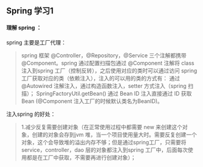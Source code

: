 ## Spring 学习1

 #### 理解 spring ：

spring 主要是工厂代理：

> spring 框架 @Controller，@Repository，@Service 三个注解都携带 @Component。spring 通过配置扫描包通过 @Component 注解将 class 注入到spring 工厂（控制反转），之后使用对应的类时可以通过访问 spring工厂获取对应的类（依赖注入），注入的可以用的类的方式有： 通过 @Autowired 注解注入，通过构造函数注入，setter 方式注入（spring 扫描）； SpringFactoryUtil.getBean() 通过 Bean ID 注入直接通过 ID 获取 Bean (@Component 注入工厂的时候默认类名为BeanID)。

注入spring 的好处：

 >1.减少反复需要创建对象（在正常使用过程中都需要 new 来创建这个对象，创建的对象会存到jvm 堆，当一个项目使用量大时。需要反复创建一个对象，这个会导致堆的溢出内存不够；但是通过spring工厂，只需要将service，controller，dao 层的对象都注入到spring 工厂中，后面每次使用都是在工厂中获取，不需要再进行创建对象）；
